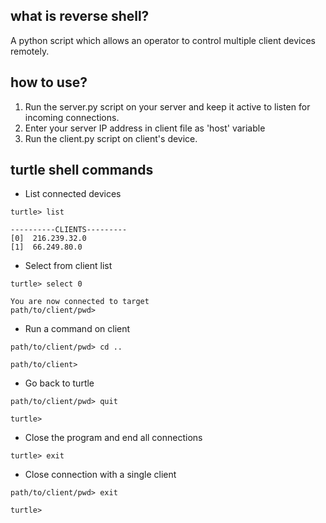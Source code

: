 ## what is reverse shell?
A python script which allows an operator to control multiple client devices remotely.

## how to use?

1. Run the server.py script on your server and keep it active to listen for incoming connections.
2. Enter your server IP address in client file as 'host' variable
3. Run the client.py script on client's device.

## turtle shell commands

-   List connected devices

```
turtle> list

----------CLIENTS---------
[0]  216.239.32.0
[1]  66.249.80.0
```

-   Select from client list

```
turtle> select 0

You are now connected to target
path/to/client/pwd>
```

-   Run a command on client

```
path/to/client/pwd> cd ..

path/to/client>
```

-   Go back to turtle

```
path/to/client/pwd> quit

turtle>
```

-   Close the program and end all connections

```
turtle> exit
```

-   Close connection with a single client

```
path/to/client/pwd> exit

turtle>
```
